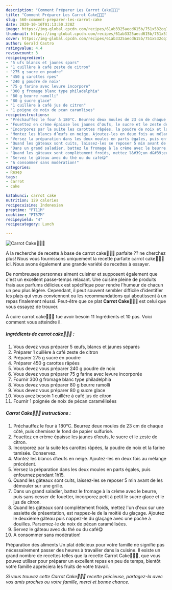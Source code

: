 ```yaml
---
description: "Comment Préparer Les Carrot Cake🥕🥕🥕"
title: "Comment Préparer Les Carrot Cake🥕🥕🥕"
slug: 560-comment-preparer-les-carrot-cake
date: 2020-10-16T01:13:50.228Z
image: https://img-global.cpcdn.com/recipes/61ab3325aecd615b/751x532cq70/carrot-cake🥕🥕🥕-photo-principale-de-la-recette.jpg
thumbnail: https://img-global.cpcdn.com/recipes/61ab3325aecd615b/751x532cq70/carrot-cake🥕🥕🥕-photo-principale-de-la-recette.jpg
cover: https://img-global.cpcdn.com/recipes/61ab3325aecd615b/751x532cq70/carrot-cake🥕🥕🥕-photo-principale-de-la-recette.jpg
author: Gerald Castro
ratingvalue: 4.4
reviewcount: 3
recipeingredient:
- "5 ufs blancs et jaunes spars"
- "1 cuillère à café zeste de citron"
- "275 g sucre en poudre"
- "450 g carottes rpes"
- "240 g poudre de noix"
- "75 g farine avec levure incorpore"
- "300 g fromage blanc type philadelphia"
- "80 g beurre ramolli"
- "80 g sucre glace"
- "1 cuillère à café jus de citron"
- "1 poigne de noix de pcan caramlises"
recipeinstructions:
- "Préchauffez le four à 180°C. Beurrez deux moules de 23 cm de chaque côté, puis chemisez le fond de papier sulfurisé."
- "Fouettez en crème épaisse les jaunes d’œufs, le sucre et le zeste de citron."
- "Incorporez par la suite les carottes râpées, la poudre de noix et la farine tamisée. Conservez."
- "Montez les blancs d’œufs en neige. Ajoutez-les en deux fois au mélange précédent."
- "Versez la préparation dans les deux moules en parts égales, puis enfournez pendant 1h15."
- "Quand les gâteaux sont cuits, laissez-les se reposer 5 min avant de les démouler sur une grille."
- "Dans un grand saladier, battez le fromage à la crème avec le beurre, puis sans cesser de fouetter, incorporez petit à petit le sucre glace et le jus de citron."
- "Quand les gâteaux sont complètement froids, mettez l&#39;un d&#39;eux sur une assiette de présentation, est nappez-le de la moitié du glaçage. Ajoutez le deuxième gâteau puis nappez-le du glaçage avec une poche à douilles. Parsemez-le de noix de pécan caramélisées."
- "Servez le gâteau avec du thé ou du café😋"
- "A consommer sans modération!"
categories:
- Resep
tags:
- carrot
- cake

katakunci: carrot cake 
nutrition: 129 calories
recipecuisine: Indonesian
preptime: "PT11M"
cooktime: "PT57M"
recipeyield: "4"
recipecategory: Lunch

---
```



![Carrot Cake🥕🥕🥕](https://img-global.cpcdn.com/recipes/61ab3325aecd615b/751x532cq70/carrot-cake🥕🥕🥕-photo-principale-de-la-recette.jpg)

A la recherche de recette à base de carrot cake🥕🥕🥕 parfaite ?? ne cherchez plus! Nous vous fournissons uniquement la recette parfaite carrot cake🥕🥕🥕 ici. Nous avons également une grande variété de recettes à essayer.

De nombreuses personnes aiment cuisiner et supposent également que c'est un excellent passe-temps relaxant. Une cuisine pleine de produits frais aux parfums délicieux est spécifique pour rendre l'humeur de chacun un peu plus légère. Cependant, il peut souvent sembler difficile d'identifier les plats qui vous conviennent ou les recommandations qui aboutissent à un repas finalement réussi. Peut-être que ce plat <strong> Carrot Cake🥕🥕🥕 </strong> est celui que vous essayez de trouver.

<!--inarticleads1-->

À cuire carrot cake🥕🥕🥕 tue avoir besoin 11 Ingrédients et 10 pas. Voici comment vous atteindre il.

##### Ingrédients de carrot cake🥕🥕🥕 :

1. Vous devez vous préparer 5 œufs, blancs et jaunes séparés
1. Préparer 1 cuillère à café zeste de citron
1. Préparer 275 g sucre en poudre
1. Préparer 450 g carottes râpées
1. Vous devez vous préparer 240 g poudre de noix
1. Vous devez vous préparer 75 g farine avec levure incorporée
1. Fournir 300 g fromage blanc type philadelphia
1. Vous devez vous préparer 80 g beurre ramolli
1. Vous devez vous préparer 80 g sucre glace
1. Vous avez besoin 1 cuillère à café jus de citron
1. Fournir 1 poignée de noix de pécan caramélisées




<!--inarticleads2-->

##### Carrot Cake🥕🥕🥕 instructions :

1. Préchauffez le four à 180°C. Beurrez deux moules de 23 cm de chaque côté, puis chemisez le fond de papier sulfurisé.
1. Fouettez en crème épaisse les jaunes d’œufs, le sucre et le zeste de citron.
1. Incorporez par la suite les carottes râpées, la poudre de noix et la farine tamisée. Conservez.
1. Montez les blancs d’œufs en neige. Ajoutez-les en deux fois au mélange précédent.
1. Versez la préparation dans les deux moules en parts égales, puis enfournez pendant 1h15.
1. Quand les gâteaux sont cuits, laissez-les se reposer 5 min avant de les démouler sur une grille.
1. Dans un grand saladier, battez le fromage à la crème avec le beurre, puis sans cesser de fouetter, incorporez petit à petit le sucre glace et le jus de citron.
1. Quand les gâteaux sont complètement froids, mettez l&#39;un d&#39;eux sur une assiette de présentation, est nappez-le de la moitié du glaçage. Ajoutez le deuxième gâteau puis nappez-le du glaçage avec une poche à douilles. Parsemez-le de noix de pécan caramélisées.
1. Servez le gâteau avec du thé ou du café😋
1. A consommer sans modération!




<!--inarticleads1-->

<p>
Préparation des aliments Un plat délicieux pour votre famille ne signifie pas nécessairement passer des heures à travailler dans la cuisine. Il existe un grand nombre de recettes telles que la recette Carrot Cake🥕🥕🥕, que vous pouvez utiliser pour préparer un excellent repas en peu de temps, bientôt votre famille appréciera les fruits de votre travail.
</p>

<p>
<i>Si vous trouvez cette Carrot Cake🥕🥕🥕 recette précieuse, partagez-la avec vos amis proches ou votre famille, merci et bonne chance.</i>
</p>
